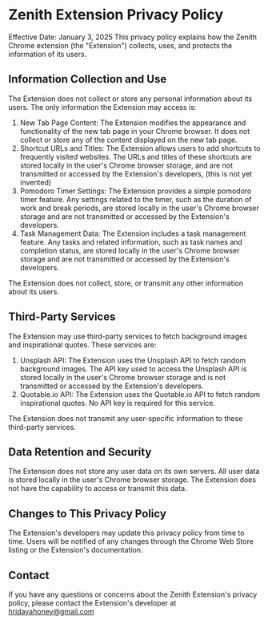 # Zenith Extension Privacy Policy
Effective Date: January 3, 2025
This privacy policy explains how the Zenith Chrome extension (the "Extension") collects, uses, and protects the information of its users.
## Information Collection and Use
The Extension does not collect or store any personal information about its users. The only information the Extension may access is:

1. New Tab Page Content: The Extension modifies the appearance and functionality of the new tab page in your Chrome browser. It does not collect or store any of the content displayed on the new tab page.
2. Shortcut URLs and Titles: The Extension allows users to add shortcuts to frequently visited websites. The URLs and titles of these shortcuts are stored locally in the user's Chrome browser storage, and are not transmitted or accessed by the Extension's developers, (this is not yet invented)
3. Pomodoro Timer Settings: The Extension provides a simple pomodoro timer feature. Any settings related to the timer, such as the duration of work and break periods, are stored locally in the user's Chrome browser storage and are not transmitted or accessed by the Extension's developers.
4. Task Management Data: The Extension includes a task management feature. Any tasks and related information, such as task names and completion status, are stored locally in the user's Chrome browser storage and are not transmitted or accessed by the Extension's developers.

The Extension does not collect, store, or transmit any other information about its users.
## Third-Party Services
The Extension may use third-party services to fetch background images and inspirational quotes. These services are:

1. Unsplash API: The Extension uses the Unsplash API to fetch random background images. The API key used to access the Unsplash API is stored locally in the user's Chrome browser storage and is not transmitted or accessed by the Extension's developers.
2. Quotable.io API: The Extension uses the Quotable.io API to fetch random inspirational quotes. No API key is required for this service.

The Extension does not transmit any user-specific information to these third-party services.
## Data Retention and Security
The Extension does not store any user data on its own servers. All user data is stored locally in the user's Chrome browser storage. The Extension does not have the capability to access or transmit this data.
## Changes to This Privacy Policy
The Extension's developers may update this privacy policy from time to time. Users will be notified of any changes through the Chrome Web Store listing or the Extension's documentation.
## Contact
If you have any questions or concerns about the Zenith Extension's privacy policy, please contact the Extension's developer at hridayahoney@gmail.com
